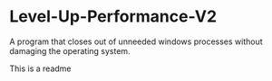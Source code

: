 # Level-Up-Performance-V2
A program that closes out of unneeded windows processes without damaging the operating system. 

This is a readme
